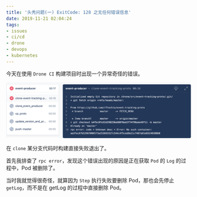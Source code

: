 ```yaml
---
title: '头秃问题(一) ExitCode: 128 之无任何错误信息'
date: 2019-11-21 02:04:24
tags:
- issues
- ci/cd
- drone
- devops
- kubernetes
---
```


今天在使用 `Drone CI` 构建项目时出现一个异常奇怪的错误。

![error](/images/exitcode-128/drone-error.png)

在 `clone` 某分支代码时构建直接失败退出了。

首先我排查了 `rpc error`，发现这个错误出现的原因是正在获取 `Pod` 的 `Log` 的过程中，Pod 被删除了。

当时我就觉得很奇怪，就算因为 `Step` 执行失败要删除 Pod，那也会先停止 `getLog`，而不是在 getLog 的过程中直接删除 Pod。

